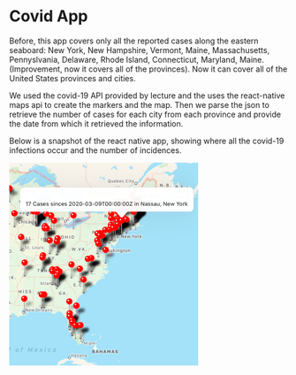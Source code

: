 # Covid App

Before, this app covers only all the reported cases along the eastern seaboard: New York, New Hampshire, Vermont, Maine, Massachusetts, Pennyslvania, Delaware, Rhode Island, Connecticut, Maryland, Maine. (Improvement, now it covers all of the provinces). Now it can cover all of the United States provinces and cities. 

We used the covid-19 API provided by lecture and the uses the react-native maps api to create the markers and the map. Then we parse the json to retrieve the number of cases for each city from each province and provide the date from which it retrieved the information.

Below is a snapshot of the react native app, showing where all the covid-19 infections occur and the number of incidences. 

![](images/Provinces.png)


